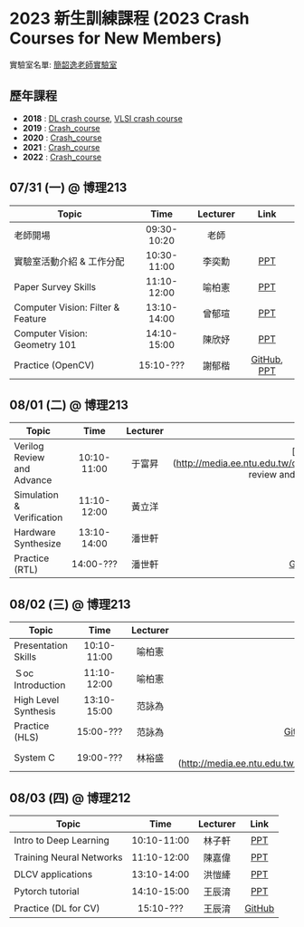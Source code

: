 # 2023 新生訓練課程 (2023 Crash Courses for New Members)
實驗室名單:
[簡韶逸老師實驗室](http://media.ee.ntu.edu.tw/)

## 歷年課程

+ **2018** : [DL crash course](./2018/2018_DL_Crash_Course.md), [VLSI crash course](./2018/2018_VLSI_Crash_Course.md)
+ **2019** : [Crash_course](./2019/README.md)
+ **2020** : [Crash_course](./2020/README.md)
+ **2021** : [Crash_course](./2021/README.md)
+ **2022** : [Crash_course](./2022/README.md)

## 07/31 (一) @ 博理213
|Topic|Time|Lecturer|Link|
|---|:---:|:---:|:---:|
|老師開場|09:30-10:20|老師| |
|實驗室活動介紹 & 工作分配|10:30-11:00|李奕勳|[PPT](http://media.ee.ntu.edu.tw/crash_course/2023/2023_intro_lab.pptx)|
|Paper Survey Skills|11:10-12:00|喻柏憲|[PPT](http://media.ee.ntu.edu.tw/crash_course/2023/2023/2023_paper_survey_skills.pptx)|
|Computer Vision: Filter & Feature|13:10-14:00|曾郁瑄|[PPT](http://media.ee.ntu.edu.tw/crash_course/2023/2023_cv_filter_feature.pptx)|
|Computer Vision: Geometry 101|14:10-15:00|陳欣妤|[PPT](http://media.ee.ntu.edu.tw/crash_course/2023/2023_Geometry_101.pptx)|
|Practice (OpenCV)|15:10-???|謝郁楷|[GitHub](https://github.com/mediaic/Python_OpenCV_Lab), [PPT](http://media.ee.ntu.edu.tw/crash_course/2023/2023_python_opencv_lab.pptx)|

## 08/01 (二) @ 博理213
|Topic|Time|Lecturer|Link|
|---|:---:|:---:|:---:|
|Verilog Review and Advance|10:10-11:00|于富昇|[PPT](http://media.ee.ntu.edu.tw/crash_course/2023/2023_verilog review and advance.pptx)|
|Simulation & Verification|11:10-12:00|黃立洋|[PPT](http://media.ee.ntu.edu.tw/crash_course/2023/2023_rtl_verification.pptx)|
|Hardware Synthesize|13:10-14:00|潘世軒|[PDF](http://media.ee.ntu.edu.tw/crash_course/2023/2023_Logic_Synthesis.pdf)|
|Practice (RTL)|14:00-???|潘世軒|[GitHub](https://github.com/mediaic/VLSI_Lab1)|

## 08/02 (三) @ 博理213
|Topic|Time|Lecturer|Link|
|---|:---:|:---:|:---:|
|Presentation Skills |10:10-11:00|喻柏憲|[PPT](http://media.ee.ntu.edu.tw/crash_course/2023/2023_how_to_present.pptx)|
|Ｓoc Introduction |11:10-12:00|喻柏憲|[PPT](http://media.ee.ntu.edu.tw/crash_course/2023/2023_SOC_introduction.pptx) |
|High Level Synthesis |13:10-15:00|范詠為|[PDF](http://media.ee.ntu.edu.tw/crash_course/2023/2023_HLS101_v3.pdf) |
|Practice (HLS)|15:00-???|范詠為|[GitHub_1](https://github.com/mediaic/boledu-hls-course-lab_1.git), [GitHub_2](https://github.com/mediaic/boledu-hls-course-lab_2.git), [GitHub_3](https://github.com/mediaic/boledu-hls-course-lab_3.git)|
|System C|19:00-???|林裕盛|PPT](http://media.ee.ntu.edu.tw/crash_course/2023/2023_system_verification.pptx)|

## 08/03 (四) @ 博理212
|Topic|Time|Lecturer|Link|
|---|:---:|:---:|:---:|
|Intro to Deep Learning|10:10-11:00|林子軒|[PPT](http://media.ee.ntu.edu.tw/crash_course/2023/2023_Intro_DL.pptx)|
|Training Neural Networks|11:10-12:00|陳嘉偉|[PPT](http://media.ee.ntu.edu.tw/crash_course/2023/2023_DL.pptx)|
|DLCV applications|13:10-14:00|洪愷縴|[PPT](http://media.ee.ntu.edu.tw/crash_course/2023/2023_DLCV_application.pptx)|
|Pytorch tutorial|14:10-15:00|王辰淯|[PPT](http://media.ee.ntu.edu.tw/crash_course/2023/2023_PyTorch_Tutorial.pptx)|
|Practice (DL for CV)|15:10-???|王辰淯|[GitHub](https://github.com/mediaic/DL_Practice)|

